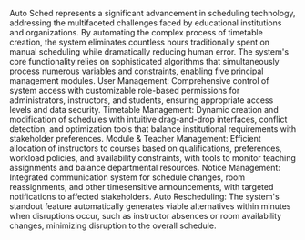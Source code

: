 Auto Sched represents a significant advancement in
scheduling technology, addressing the multifaceted
challenges faced by educational institutions and
organizations. By automating the complex process of
timetable creation, the system eliminates countless hours
traditionally spent on manual scheduling while dramatically
reducing human error. The system's core functionality relies
on sophisticated algorithms that simultaneously process
numerous variables and constraints, enabling five principal
management modules. User Management: Comprehensive
control of system access with customizable role-based
permissions for administrators, instructors, and students,
ensuring appropriate access levels and data security.
Timetable Management: Dynamic creation and modification
of schedules with intuitive drag-and-drop interfaces, conflict
detection, and optimization tools that balance institutional
requirements with stakeholder preferences. Module &
Teacher Management: Efficient allocation of instructors to
courses based on qualifications, preferences, workload
policies, and availability constraints, with tools to monitor
teaching assignments and balance departmental resources.
Notice Management: Integrated communication system for
schedule changes, room reassignments, and other timesensitive announcements, with targeted notifications to
affected stakeholders. Auto Rescheduling: The system's
standout feature automatically generates viable alternatives
within minutes when disruptions occur, such as instructor
absences or room availability changes, minimizing disruption
to the overall schedule.
